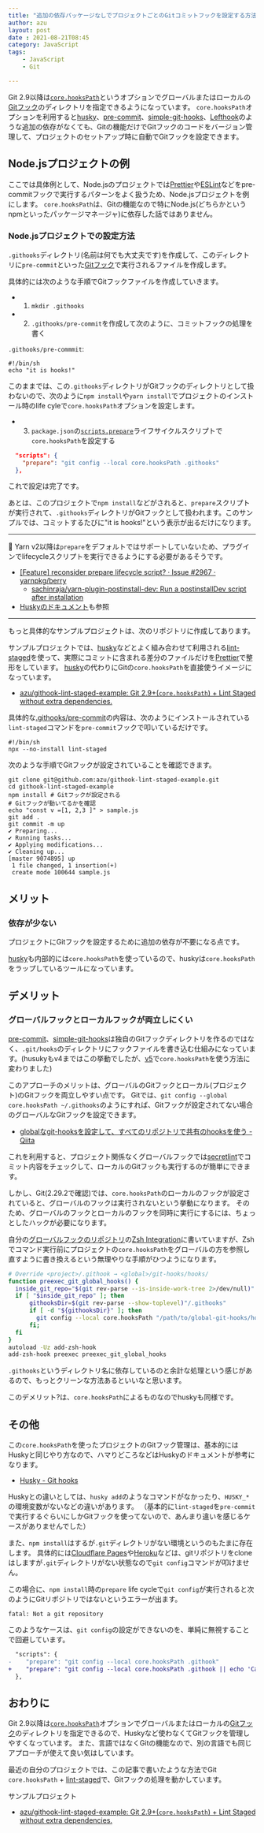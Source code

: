 ```yaml
---
title: "追加の依存パッケージなしでプロジェクトごとのGitコミットフックを設定する方法"
author: azu
layout: post
date : 2021-08-21T08:45
category: JavaScript
tags:
    - JavaScript
    - Git

---
```


Git 2.9以降は[`core.hooksPath`](https://git-scm.com/docs/githooks)というオプションでグローバルまたはローカルの[Gitフック](https://git-scm.com/book/ja/v2/Git-%E3%81%AE%E3%82%AB%E3%82%B9%E3%82%BF%E3%83%9E%E3%82%A4%E3%82%BA-Git-%E3%83%95%E3%83%83%E3%82%AF)のディレクトリを指定できるようになっています。
`core.hooksPath`オプションを利用すると[husky](https://github.com/typicode/husky)、[pre-commit](https://pre-commit.com/)、[simple-git-hooks](https://github.com/toplenboren/simple-git-hooks)、[Lefthook](https://github.com/evilmartians/lefthook)のような追加の依存がなくても、Gitの機能だけでGitフックのコードをバージョン管理して、プロジェクトのセットアップ時に自動でGitフックを設定できます。

## Node.jsプロジェクトの例

ここでは具体例として、Node.jsのプロジェクトでは[Prettier](https://prettier.io/)や[ESLint](https://eslint.org/)などをpre-commitフックで実行するパターンをよく扱うため、Node.jsプロジェクトを例にします。
`core.hooksPath`は、Gitの機能なので特にNode.js(どちらかというnpmといったパッケージマネージャ)に依存した話ではありません。

### Node.jsプロジェクトでの設定方法

`.githooks`ディレクトリ(名前は何でも大丈夫です)を作成して、このディレクトリに`pre-commit`といった[Gitフック](https://git-scm.com/book/ja/v2/Git-%E3%81%AE%E3%82%AB%E3%82%B9%E3%82%BF%E3%83%9E%E3%82%A4%E3%82%BA-Git-%E3%83%95%E3%83%83%E3%82%AF)で実行されるファイルを作成します。

具体的には次のような手順でGitフックファイルを作成していきます。

- 1. `mkdir .githooks`
- 2. `.githooks/pre-commit`を作成して次のように、コミットフックの処理を書く

`.githooks/pre-commmit`:

```
#!/bin/sh
echo "it is hooks!"
```

このままでは、この`.githooks`ディレクトリがGitフックのディレクトリとして扱わないので、次のように`npm install`や`yarn install`でプロジェクトのインストール時のlife cyleで`core.hooksPath`オプションを設定します。

- 3. `package.json`の[`scripts.prepare`](https://docs.npmjs.com/cli/v7/using-npm/scripts#prepare-and-prepublish)ライフサイクルスクリプトで`core.hooksPath`を設定する

```json
  "scripts": {
    "prepare": "git config --local core.hooksPath .githooks"
  },
```

これで設定は完了です。

あとは、このプロジェクトで`npm install`などがされると、`prepare`スクリプトが実行されて、`.githooks`ディレクトリがGitフックとして扱われます。このサンプルでは、コミットするたびに"it is hooks!"という表示が出るだけになります。

---

📝 Yarn v2以降は`prepare`をデフォルトではサポートしていないため、プラグインでlifecycleスクリプトを実行できるようにする必要があるそうです。

- [[Feature] reconsider prepare lifecycle script? · Issue #2967 · yarnpkg/berry](https://github.com/yarnpkg/berry/issues/2967)
  - [sachinraja/yarn-plugin-postinstall-dev: Run a postinstallDev script after installation](https://github.com/sachinraja/yarn-plugin-postinstall-dev)
- [Huskyのドキュメント](https://typicode.github.io/husky/#/?id=yarn-2)も参照

---

もっと具体的なサンプルプロジェクトは、次のリポジトリに作成してあります。

サンプルプロジェクトでは、[husky](https://github.com/typicode/husky)などとよく組み合わせて利用される[lint-staged](https://github.com/okonet/lint-staged)を使って、実際にコミットに含まれる差分のファイルだけを[Prettier](https://prettier.io/)で整形をしています。
[husky](https://github.com/typicode/husky)の代わりにGitの`core.hooksPath`を直接使うイメージになっています。

- [azu/githook-lint-staged-example: Git 2.9+(`core.hooksPath`) + Lint Staged without extra dependencies.](https://github.com/azu/githook-lint-staged-example)

具体的な[.githooks/pre-commit](https://github.com/azu/githook-lint-staged-example/blob/master/.githooks/pre-commit)の内容は、次のようにインストールされている`lint-staged`コマンドを`pre-commit`フックで叩いているだけです。

```
#!/bin/sh
npx --no-install lint-staged
```

次のような手順でGitフックが設定されていることを確認できます。

```
git clone git@github.com:azu/githook-lint-staged-example.git
cd githook-lint-staged-example
npm install # Gitフックが設定される
# Gitフックが動いてるかを確認
echo "const v =[1, 2,3 ]" > sample.js
git add .
git commit -m up
✔ Preparing...
✔ Running tasks...
✔ Applying modifications...
✔ Cleaning up...
[master 9074895] up
 1 file changed, 1 insertion(+)
 create mode 100644 sample.js
```

## メリット

### 依存が少ない

プロジェクトにGitフックを設定するために追加の依存が不要になる点です。

[husky](https://github.com/typicode/husky)も内部的には`core.hooksPath`を使っているので、huskyは`core.hooksPath`をラップしているツールになっています。

## デメリット

### グローバルフックとローカルフックが両立しにくい

[pre-commit](https://pre-commit.com/)、[simple-git-hooks](https://github.com/toplenboren/simple-git-hooks)は独自のGitフックディレクトリを作るのではなく、`.git/hooks`のディレクトリにフックファイルを書き込む仕組みになっています。(husukyもv4まではこの挙動でしたが、[v5](https://blog.typicode.com/husky-5/)で`core.hooksPath`を使う方法に変わりました)

このアプローチのメリットは、グローバルのGitフックとローカル(プロジェクト)のGitフックを両立しやすい点です。
Gitでは、`git config --global core.hooksPath ~/.githooks`のようにすれば、Gitフックが設定されてない場合のグローバルなGitフックを設定できます。

- [globalなgit-hooksを設定して、すべてのリポジトリで共有のhooksを使う - Qiita](https://qiita.com/ik-fib/items/55edad2e5f5f06b3ddd1)

これを利用すると、プロジェクト関係なくグローバルフックでは[secretlint](https://github.com/secretlint/secretlint)でコミット内容をチェックして、ローカルのGitフックも実行するのが簡単にできます。

しかし、Git(2.29.2で確認)では、`core.hooksPath`のローカルのフックが設定されていると、グローバルのフックは実行されないという挙動になります。
そのため、グローバルのフックとローカルのフックを同時に実行にするには、ちょっとしたハックが必要になります。

自分の[グローバルフックのリポジトリ](https://github.com/azu/git-hooks#zsh-integration)の[Zsh Integration](https://github.com/azu/git-hooks#zsh-integration)に書いていますが、Zshでコマンド実行前にプロジェクトの`core.hooksPath`をグローバルの方を参照し直すように書き換えるという無理やりな手順がひつようになります。

```sh
# Override <project>/.githook → <global>/git-hooks/hooks/
function preexec_git_global_hooks() {
  inside_git_repo="$(git rev-parse --is-inside-work-tree 2>/dev/null)"
  if [ "$inside_git_repo" ]; then
      githooksDir=$(git rev-parse --show-toplevel)"/.githooks"
      if [ -d "${githooksDir}" ]; then
        git config --local core.hooksPath "/path/to/global-git-hooks/hooks"
      fi;
  fi
}
autoload -Uz add-zsh-hook
add-zsh-hook preexec preexec_git_global_hooks
```

`.githooks`というディレクトリ名に依存しているのと余計な処理という感じがあるので、もっとクリーンな方法あるといいなと思います。

このデメリット?は、`core.hooksPath`によるものなのでhuskyも同様です。

## その他

この`core.hooksPath`を使ったプロジェクトのGitフック管理は、基本的にはHuskyと同じやり方なので、ハマりどころなどはHuskyのドキュメントが参考になります。

- [Husky - Git hooks](https://typicode.github.io/husky/#/?id=troubleshoot)

Huskyとの違いとしては、`husky add`のようなコマンドがなかったり、`HUSKY_*`の環境変数がないなどの違いがあります。
（基本的に`lint-staged`を`pre-commit`で実行するぐらいにしかGitフックを使ってないので、あんまり違いを感じるケースがありませんでした）

また、`npm install`はするが`.git`ディレクトリがない環境というのもたまに存在します。
具体的には[Cloudflare Pages](https://pages.cloudflare.com/)や[Heroku](https://heroku.com/)などは、gitリポジトリをcloneはしますが`.git`ディレクトリがない状態なので`git config`コマンドが叩けません。

この場合に、`npm install`時の`prepare` life cycleで`git config`が実行されると次のようにGitリポジトリではないというエラーが出ます。

```
fatal: Not a git repository
```

このようなケースは、`git config`の設定ができないのを、単純に無視することで回避しています。

```diff
  "scripts": {
-    "prepare": "git config --local core.hooksPath .githook"
+    "prepare": "git config --local core.hooksPath .githook || echo 'Can not set git hooks'"
  },
```

## おわりに


Git 2.9以降は[`core.hooksPath`](https://git-scm.com/docs/githooks)オプションでグローバルまたはローカルの[Gitフック](https://git-scm.com/book/ja/v2/Git-%E3%81%AE%E3%82%AB%E3%82%B9%E3%82%BF%E3%83%9E%E3%82%A4%E3%82%BA-Git-%E3%83%95%E3%83%83%E3%82%AF)のディレクトリを指定できるので、Huskyなど使わなくてGitフックを管理しやすくなっています。
また、言語ではなくGitの機能なので、別の言語でも同じアプローチが使えて良い気はしています。

最近の自分のプロジェクトでは、この記事で書いたような方法でGit `core.hooksPath` + [lint-staged](https://github.com/okonet/lint-staged)で、Gitフックの処理を動かしています。

サンプルプロジェクト

- [azu/githook-lint-staged-example: Git 2.9+(`core.hooksPath`) + Lint Staged without extra dependencies.](https://github.com/azu/githook-lint-staged-example)